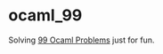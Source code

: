 # ocaml_99

Solving [99 Ocaml Problems](https://v2.ocaml.org/learn/tutorials/99problems.html) just for fun.
